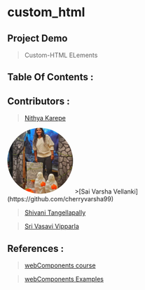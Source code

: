 # custom_html

## Project Demo
> Custom-HTML ELements











## Table Of Contents :





## 



## Contributors :
>[Nithya Karepe](https://github.com/KarepeN)



<img src="vsv.png" alt="drawing" width="150" style="border-radius:50%" />
>[Sai Varsha Vellanki](https://github.com/cherryvarsha99)

>[Shivani Tangellapally](https://github.com/shivani-ta)

>[Sri Vasavi Vipparla](https://github.com/Srivasavi-vipparla)

## References :

>[webComponents course](https://www.youtube.com/watch?v=PCWaFLy3VUo) 


>[webComponents Examples](https://github.com/mdn/web-components-examples)






